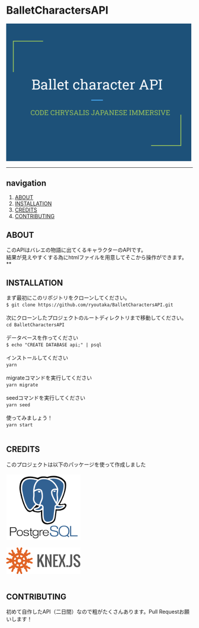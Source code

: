 #  BalletCharactersAPI
<img src="public/images/title.png" width=500 >

***

## navigation

1. [ABOUT](#ABOUT)
2. [INSTALLATION](#INSTALLATION)
3. [CREDITS](#CREDITS)
4. [CONTRIBUTING](#CONTRIBUTING)





## ABOUT
このAPIはバレエの物語に出てくるキャラクターのAPIです。
<br>結果が見えやすくする為にhtmlファイルを用意してそこから操作ができます。
<br>
**
<br>

## INSTALLATION
まず最初にこのリポジトリをクローンしてください。
<br>
`$ git clone https://github.com/ryoutaka/BalletCharactersAPI.git`
<br>
<br>
次にクローンしたプロジェクトのルートディレクトリまで移動してください。
<br>
`cd BalletCharactersAPI`
<br>
<br>
データベースを作ってください
<br>
`$ echo "CREATE DATABASE api;" | psql`
<br>
<br>
インストールしてください
<br>
`yarn`
<br>
<br>
migrateコマンドを実行してください
<br>
`yarn migrate`
<br>
<br>
seedコマンドを実行してください
<br>
`yarn seed`
<br>
<br>
使ってみましょう！
<br>
`yarn start`
<br><br>
## CREDITS
このプロジェクトは以下のパッケージを使って作成しました
<br>
<br>
<img src="public/images/postgres.png" width=200 >
<br>
<br>
<img src="public/images/knex.png" width=200 >
<br>
<br>
## CONTRIBUTING
初めて自作したAPI（二日間）なので粗がたくさんあります。Pull Requestお願いします！




